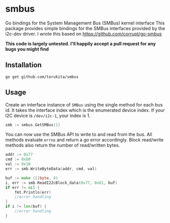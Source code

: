 # smbus
Go bindings for the System Management Bus (SMBus) kernel interface
This package provides simple bindings for the SMBus interfaces provided by the i2c-dev driver.
I wrote this based on https://github.com/corrupt/go-smbus

**This code is largely untested. I'll happily accept a pull request for any bugs you might find**

## Installation

    go get github.com/torukita/smbus

## Usage

Create an interface instance of `SMBus` using the single method for each bus id. It takes the interface index which is the enumerated device index. If your I2C device is `/dev/i2c-1`, your index is 1.


```go
smb := smbus.GetSMBus(1)
```

You can now use the SMBus API to write to and read from the bus. All methods evaluate `errno` and return a go error accordingly. Block read/write methods also return the number of read/written bytes.

```go
addr := 0x77
cmd := 0xD0
val := 0x10
err := smb.WriteByteData(addr, cmd, val)

buf := make ([]byte, 4)
i, err := smb.ReadI22cBlock_data(0x77, 0xD1, buf)
if err != nil {
    fmt.Println(err)              
    //error handling
}
if i != len(buf) {
    //error handling
}
```
